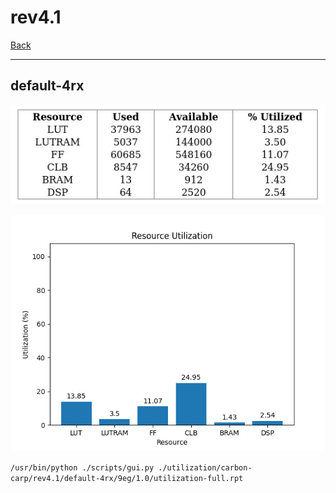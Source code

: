 # rev4.1

[Back](<../carbon-carp.md>)

---

## default-4rx

<p align="center">
	<img src="../../../../images/carbon-carp/rev4.1/default-4rx/9eg/1.0/table.jpg" />
</p>

<p align="center">
	<img src="../../../../images/carbon-carp/rev4.1/default-4rx/9eg/1.0/graph.png" />
</p>

`/usr/bin/python ./scripts/gui.py ./utilization/carbon-carp/rev4.1/default-4rx/9eg/1.0/utilization-full.rpt`


